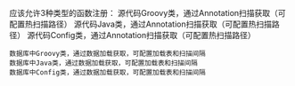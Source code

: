 
应该允许3种类型的函数注册：
    源代码Groovy类，通过Annotation扫描获取（可配置热扫描路径）
    源代码Java类，通过Annotation扫描获取（可配置热扫描路径）
    源代码Config类，通过Annotation扫描获取（可配置热扫描路径）

    数据库中Groovy类，通过数据加载获取，可配置加载表和扫描间隔
    数据库中Java类，通过数据加载获取，可配置加载表和扫描间隔
    数据库中Config类，通过数据加载获取，可配置加载表和扫描间隔
